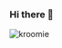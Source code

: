 ### Hi there 👋

![kroomie](https://media.discordapp.net/attachments/815298099685752846/1247840304632168529/RDT_20240605_0914303107564141191153207.jpg?ex=66978ad8&is=66963958&hm=ab5375226a61e6f19ccdd1c0dc4920c0957eeee0dbb16553290048c34947b86b&=&format=webp&width=1073&height=603)
